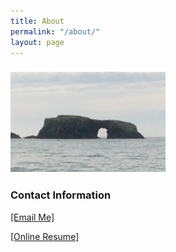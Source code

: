 ```yaml
---
title: About
permalink: "/about/"
layout: page
---
```


### ![archedrock.png](/uploads/archedrock.png)

### Contact Information

[\[Email Me\]](mailto:matt@mrkunkel.com)

[\[Online Resume\]](http://resume.mrkunkel.com)